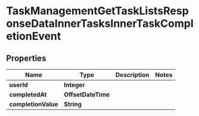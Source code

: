 

# TaskManagementGetTaskListsResponseDataInnerTasksInnerTaskCompletionEvent


## Properties

| Name | Type | Description | Notes |
|------------ | ------------- | ------------- | -------------|
|**userId** | **Integer** |  |  |
|**completedAt** | **OffsetDateTime** |  |  |
|**completionValue** | **String** |  |  |




